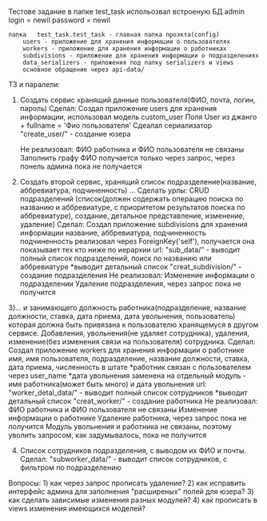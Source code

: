 Тестове задание в папке test_task
	испольозвал встроеную БД
	admin 	
		login	 =  newil 
		password =  newil

	папка 	test_task.test_task - главная папка проэкта(config)
		users - приложение для хранения информации о пользователях
		workers - приложение для хранения информации о работниках
		subdivisions - приложение для хранения информации о подразделениях
		data_serializers - приложения под папку serializers и views
		основное обращение через api-data/

ТЗ и паралели:

1) Создать сервис хранящий данные пользователя(ФИО, почта, логин, пароль)
	Сделал:
		Создал приложение users для хранения информации, использовал модель custom_user
		Поля User из джанго + fullname = 'Фио пользователя'
		Сдеалал сериализатор
		"create_user/" - создание юзера

	Не реализовал:
		ФИО работника и ФИО пользователя не связаны
		Заполнить графу ФИО получается только через запрос, через понель админа пока не получается

2) Создать второй сервис, хранящий список подразделение(название, аббревиатура, подчиненность) ...
Сделать урлы:
CRUD подразделений (список(должен содержать операцию поиска по названию и аббревиатуре, с приоритетом результатов поиска по аббревиатуре),
создание, детальное представление, изменение, удаление)
	Сделал:
		Создал приложение subdivisions для хранения информации
		название, аббревиатура, подчиненность
		подчиненность реализовал через ForeignKey('self'), получается она показывает тех кто ниже по иерархии
		url:
			"sub_data/" - выводит полный список подразделений, поиск по названию или аббревиатуре *выводит детальный список
			"creat_subdivision/" - создание подразделения
	Не реализовал:
		Изменение информации о подразделении
		Удаление подразделения, через запрос пока не получится

3)... и занимающего должность работника(подразделение, название должности, ставка, дата приема, дата увольнения, пользователь) 
которая должна быть привязана к пользователю хранящемуся в другом сервисе.
Добавления, увольнения(не удаляет сотрудника), удаления, изменение(без изменения связи на пользователя) сотрудника.
	Сделал:
		Создал приложение workers для хранения информации о работнике
		имя, имя пользователя, подразделение, название должности, ставка, дата приема, численность в штате
		*работник связан с пользователем через user_name
		*дата увольнения заменена на отдельный модуль - имя работника(может быть много) и дата увольнения
		url:
			"worker_detal_data/" - выводит полный список сотрудников *выводит детальный список
			"creat_worker/" - создание работника
	Не реализовал: 
		ФИО работника и ФИО пользователя не связаны
		Изменение информации о работнике
		Удаление работника, через запрос пока не получится
		Модуль увольнения и работника не связаны, поэтому уволить запросом, как задумывалось, пока не получится

4) Список сотрудников подразделения, с выводом их ФИО и почты.
		Сделал:
			"subworker_data/" - выводит список сотрудников, с фильтром по подразделению 


Вопросы:
	1) как через запрос прописать удаление?
	2) как исправить интерфейс админа для заполнения "расширеных" полей для юзера?
	3) как сделать зависимые изменения разных модулей?
	4) как прописать в views изменения имеющихся моделей?
